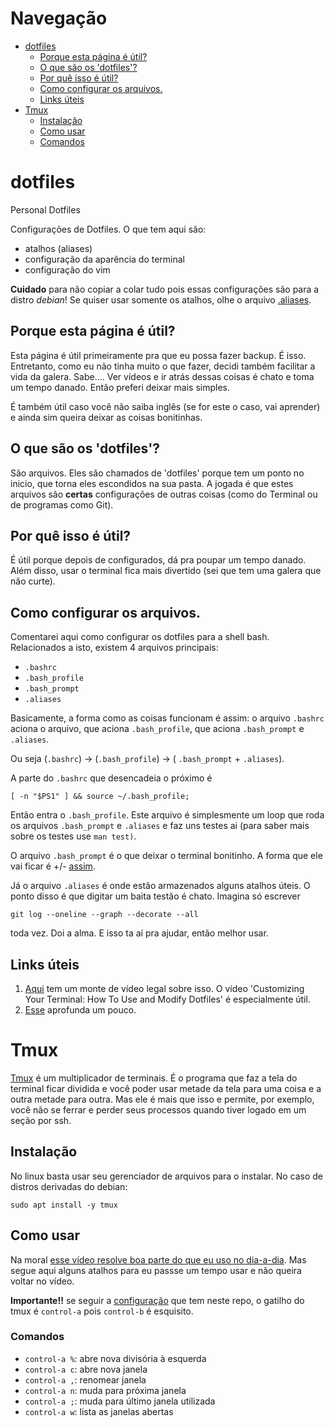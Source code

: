 # Navegação
- [dotfiles](https://github.com/leouchoa/dotfiles#dotfiles)
  - [Porque esta página é útil?](https://github.com/leouchoa/dotfiles#porque-esta-p%C3%A1gina-%C3%A9-%C3%BAtil)
  - [O que são os 'dotfiles'?](https://github.com/leouchoa/dotfiles#o-que-s%C3%A3o-os-dotfiles)
  - [Por quê isso é útil?](https://github.com/leouchoa/dotfiles#por-qu%C3%AA-isso-%C3%A9-%C3%BAtil)
  - [Como configurar os arquivos.](https://github.com/leouchoa/dotfiles#como-configurar-os-arquivos)
  - [Links úteis](https://github.com/leouchoa/dotfiles#links-%C3%BAteis)
- [Tmux](https://github.com/leouchoa/dotfiles#Tmux)
  - [Instalação]()
  - [Como usar](https://github.com/leouchoa/dotfiles#Como-usar)
  - [Comandos](https://github.com/leouchoa/dotfiles#Comandos)

# dotfiles
Personal Dotfiles

Configurações de Dotfiles. O que tem aqui são:

- atalhos (aliases)
- configuração da aparência do terminal
- configuração do vim


**Cuidado** para não copiar a colar tudo pois essas configurações são para a distro *debian*! Se quiser usar somente os atalhos, olhe o arquivo [.aliases](https://github.com/leouchoa/dotfiles/blob/master/.aliases).

## Porque esta página é útil?

Esta página é útil primeiramente pra que eu possa fazer backup. É isso. Entretanto, como eu não tinha muito o que fazer, decidi também facilitar a vida da galera. Sabe.... Ver vídeos e ir atrás dessas coisas é chato e toma um tempo danado. Então preferi deixar mais simples. 


É também útil caso você não saiba inglês (se for este o caso, vai aprender) e ainda sim queira deixar as coisas bonitinhas.


## O que são os 'dotfiles'?

São arquivos. Eles são chamados de 'dotfiles' porque tem um ponto no inicio, que torna eles escondidos na sua pasta. A jogada é que estes arquivos são **certas** configurações de outras coisas (como do Terminal ou de programas como Git).

## Por quê isso é útil?

É útil porque depois de configurados, dá pra poupar um tempo danado. Além disso, usar o terminal fica mais divertido (sei que tem uma galera que não curte).

## Como configurar os arquivos. 

Comentarei aqui como configurar os dotfiles para a shell bash. Relacionados a isto, existem 4 arquivos principais:

- `.bashrc`
- `.bash_profile`
- `.bash_prompt`
- `.aliases`

Basicamente, a forma como as coisas funcionam é assim: o arquivo `.bashrc` aciona o arquivo, que aciona `.bash_profile`, que aciona `.bash_prompt` e `.aliases`. 

Ou seja (`.bashrc`) -> (`.bash_profile`) -> ( `.bash_prompt` + `.aliases`).

A parte do `.bashrc` que desencadeia o próximo é 

```
[ -n "$PS1" ] && source ~/.bash_profile;
```

Então entra o `.bash_profile`. Este arquivo é simplesmente um loop que roda os arquivos `.bash_prompt` e `.aliases` e faz uns testes ai (para saber mais sobre os testes use `man test)`.

O arquivo `.bash_prompt` é o que deixar o terminal bonitinho. A forma que ele vai ficar é +/- [assim](http://i.imgur.com/EkEtphC.png).

Já o arquivo `.aliases` é onde estão armazenados alguns atalhos úteis. O ponto disso é que digitar um baita testão é chato. Imagina só escrever 

```
git log --oneline --graph --decorate --all
```

toda vez. Doi a alma. E isso ta aí pra ajudar, então melhor usar. 

## Links úteis

1. [Aqui](https://www.youtube.com/playlist?list=PL-osiE80TeTvGhHkpvfmKWOiIPF8UVy6c) tem um monte de vídeo legal sobre isso. O vídeo 'Customizing Your Terminal: How To Use and Modify Dotfiles' é especialmente útil.
2. [Esse](https://medium.com/@webprolific/getting-started-with-dotfiles-43c3602fd789) aprofunda um pouco. 

# Tmux

[Tmux](https://github.com/tmux/tmux) é um multiplicador de terminais. É o programa que faz a tela do terminal ficar dividida e você poder usar metade da tela para uma coisa e a outra metade para outra. Mas ele é mais que isso e permite, por exemplo, você não se ferrar e perder seus processos quando tiver logado em um seção por ssh.

## Instalação 

No linux basta usar seu gerenciador de arquivos para o instalar. No caso de distros derivadas do debian:
```
sudo apt install -y tmux
```

## Como usar

Na moral [esse vídeo resolve boa parte do que eu uso no dia-a-dia](https://www.youtube.com/watch?v=BHhA_ZKjyxo). Mas segue aqui alguns atalhos para eu passse um tempo usar e não queira voltar no vídeo.

**Importante!!** se seguir a [configuração](https://github.com/leouchoa/dotfiles/blob/master/.tmux.conf) que tem neste repo, o gatilho do tmux é `control-a` pois `control-b` é esquisito.

### Comandos

- `control-a %`: abre nova divisória à esquerda
- `control-a c`: abre nova janela
- `control-a ,`: renomear janela
- `control-a n`: muda para próxima janela
- `control-a ;`: muda para último janela utilizada
- `control-a w`: lista as janelas abertas
